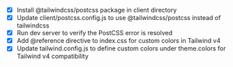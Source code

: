 - [x] Install @tailwindcss/postcss package in client directory
- [x] Update client/postcss.config.js to use @tailwindcss/postcss instead of tailwindcss
- [x] Run dev server to verify the PostCSS error is resolved
- [x] Add @reference directive to index.css for custom colors in Tailwind v4
- [x] Update tailwind.config.js to define custom colors under theme.colors for Tailwind v4 compatibility
